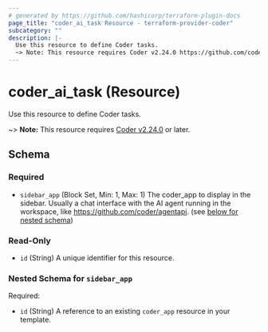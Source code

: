 ```yaml
---
# generated by https://github.com/hashicorp/terraform-plugin-docs
page_title: "coder_ai_task Resource - terraform-provider-coder"
subcategory: ""
description: |-
  Use this resource to define Coder tasks.
  ~> Note: This resource requires Coder v2.24.0 https://github.com/coder/coder/releases/tag/v2.24.0 or later.
---
```


# coder_ai_task (Resource)

Use this resource to define Coder tasks.

~> **Note:** This resource requires [Coder v2.24.0](https://github.com/coder/coder/releases/tag/v2.24.0) or later.



<!-- schema generated by tfplugindocs -->
## Schema

### Required

- `sidebar_app` (Block Set, Min: 1, Max: 1) The coder_app to display in the sidebar. Usually a chat interface with the AI agent running in the workspace, like https://github.com/coder/agentapi. (see [below for nested schema](#nestedblock--sidebar_app))

### Read-Only

- `id` (String) A unique identifier for this resource.

<a id="nestedblock--sidebar_app"></a>
### Nested Schema for `sidebar_app`

Required:

- `id` (String) A reference to an existing `coder_app` resource in your template.
